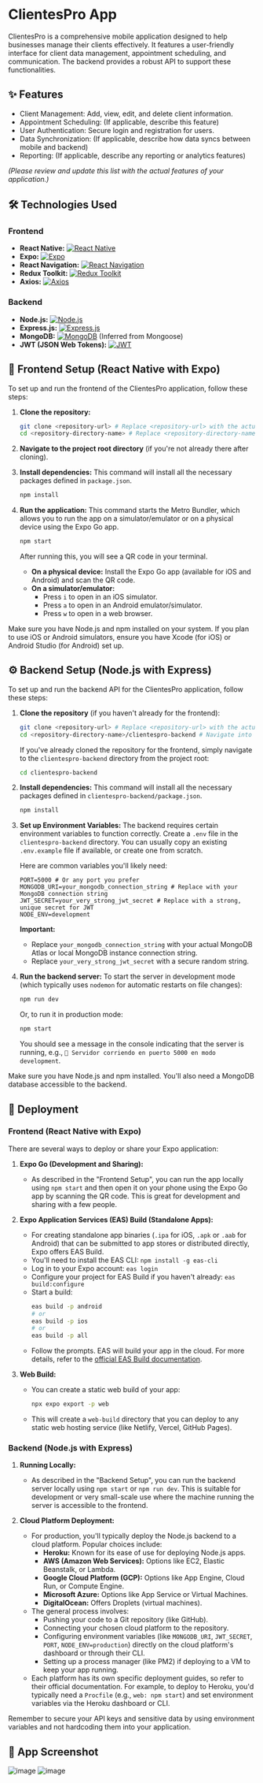 # ClientesPro App

ClientesPro is a comprehensive mobile application designed to help businesses manage their clients effectively. It features a user-friendly interface for client data management, appointment scheduling, and communication. The backend provides a robust API to support these functionalities.

## ✨ Features

- Client Management: Add, view, edit, and delete client information.
- Appointment Scheduling: (If applicable, describe this feature)
- User Authentication: Secure login and registration for users.
- Data Synchronization: (If applicable, describe how data syncs between mobile and backend)
- Reporting: (If applicable, describe any reporting or analytics features)

*(Please review and update this list with the actual features of your application.)*

## 🛠️ Technologies Used

### Frontend
- **React Native:** [![React Native](https://img.shields.io/badge/React%20Native-61DAFB?style=for-the-badge&logo=react&logoColor=black)](https://reactnative.dev/)
- **Expo:** [![Expo](https://img.shields.io/badge/Expo-000020?style=for-the-badge&logo=expo&logoColor=white)](https://expo.dev/)
- **React Navigation:** [![React Navigation](https://img.shields.io/badge/React%20Navigation-6B52AE?style=for-the-badge)](https://reactnavigation.org/)
- **Redux Toolkit:** [![Redux Toolkit](https://img.shields.io/badge/Redux%20Toolkit-764ABC?style=for-the-badge&logo=redux&logoColor=white)](https://redux-toolkit.js.org/)
- **Axios:** [![Axios](https://img.shields.io/badge/Axios-5A29E4?style=for-the-badge&logo=axios&logoColor=white)](https://axios-http.com/)

### Backend
- **Node.js:** [![Node.js](https://img.shields.io/badge/Node.js-339933?style=for-the-badge&logo=nodedotjs&logoColor=white)](https://nodejs.org/)
- **Express.js:** [![Express.js](https://img.shields.io/badge/Express.js-000000?style=for-the-badge&logo=express&logoColor=white)](https://expressjs.com/)
- **MongoDB:** [![MongoDB](https://img.shields.io/badge/MongoDB-47A248?style=for-the-badge&logo=mongodb&logoColor=white)](https://www.mongodb.com/) (Inferred from Mongoose)
- **JWT (JSON Web Tokens):** [![JWT](https://img.shields.io/badge/JWT-000000?style=for-the-badge&logo=jsonwebtokens&logoColor=white)](https://jwt.io/)

## 📱 Frontend Setup (React Native with Expo)

To set up and run the frontend of the ClientesPro application, follow these steps:

1.  **Clone the repository:**
    ```bash
    git clone <repository-url> # Replace <repository-url> with the actual URL
    cd <repository-directory-name> # Replace <repository-directory-name> with the name of the cloned folder
    ```

2.  **Navigate to the project root directory** (if you're not already there after cloning).

3.  **Install dependencies:**
    This command will install all the necessary packages defined in `package.json`.
    ```bash
    npm install
    ```

4.  **Run the application:**
    This command starts the Metro Bundler, which allows you to run the app on a simulator/emulator or on a physical device using the Expo Go app.
    ```bash
    npm start
    ```
    After running this, you will see a QR code in your terminal.
    - **On a physical device:** Install the Expo Go app (available for iOS and Android) and scan the QR code.
    - **On a simulator/emulator:**
        - Press `i` to open in an iOS simulator.
        - Press `a` to open in an Android emulator/simulator.
        - Press `w` to open in a web browser.

Make sure you have Node.js and npm installed on your system. If you plan to use iOS or Android simulators, ensure you have Xcode (for iOS) or Android Studio (for Android) set up.

## ⚙️ Backend Setup (Node.js with Express)

To set up and run the backend API for the ClientesPro application, follow these steps:

1.  **Clone the repository** (if you haven't already for the frontend):
    ```bash
    git clone <repository-url> # Replace <repository-url> with the actual URL
    cd <repository-directory-name>/clientespro-backend # Navigate into the backend directory
    ```
    If you've already cloned the repository for the frontend, simply navigate to the `clientespro-backend` directory from the project root:
    ```bash
    cd clientespro-backend
    ```

2.  **Install dependencies:**
    This command will install all the necessary packages defined in `clientespro-backend/package.json`.
    ```bash
    npm install
    ```

3.  **Set up Environment Variables:**
    The backend requires certain environment variables to function correctly. Create a `.env` file in the `clientespro-backend` directory. You can usually copy an existing `.env.example` file if available, or create one from scratch.

    Here are common variables you'll likely need:
    ```env
    PORT=5000 # Or any port you prefer
    MONGODB_URI=your_mongodb_connection_string # Replace with your MongoDB connection string
    JWT_SECRET=your_very_strong_jwt_secret # Replace with a strong, unique secret for JWT
    NODE_ENV=development
    ```
    **Important:**
    - Replace `your_mongodb_connection_string` with your actual MongoDB Atlas or local MongoDB instance connection string.
    - Replace `your_very_strong_jwt_secret` with a secure random string.

4.  **Run the backend server:**
    To start the server in development mode (which typically uses `nodemon` for automatic restarts on file changes):
    ```bash
    npm run dev
    ```
    Or, to run it in production mode:
    ```bash
    npm start
    ```
    You should see a message in the console indicating that the server is running, e.g., `🚀 Servidor corriendo en puerto 5000 en modo development`.

Make sure you have Node.js and npm installed. You'll also need a MongoDB database accessible to the backend.

## 🚀 Deployment

### Frontend (React Native with Expo)

There are several ways to deploy or share your Expo application:

1.  **Expo Go (Development and Sharing):**
    - As described in the "Frontend Setup", you can run the app locally using `npm start` and then open it on your phone using the Expo Go app by scanning the QR code. This is great for development and sharing with a few people.

2.  **Expo Application Services (EAS) Build (Standalone Apps):**
    - For creating standalone app binaries (`.ipa` for iOS, `.apk` or `.aab` for Android) that can be submitted to app stores or distributed directly, Expo offers EAS Build.
    - You'll need to install the EAS CLI: `npm install -g eas-cli`
    - Log in to your Expo account: `eas login`
    - Configure your project for EAS Build if you haven't already: `eas build:configure`
    - Start a build:
        ```bash
        eas build -p android
        # or
        eas build -p ios
        # or
        eas build -p all
        ```
    - Follow the prompts. EAS will build your app in the cloud. For more details, refer to the [official EAS Build documentation](https://docs.expo.dev/build/introduction/).

3.  **Web Build:**
    - You can create a static web build of your app:
        ```bash
        npx expo export -p web
        ```
    - This will create a `web-build` directory that you can deploy to any static web hosting service (like Netlify, Vercel, GitHub Pages).

### Backend (Node.js with Express)

1.  **Running Locally:**
    - As described in the "Backend Setup", you can run the backend server locally using `npm start` or `npm run dev`. This is suitable for development or very small-scale use where the machine running the server is accessible to the frontend.

2.  **Cloud Platform Deployment:**
    - For production, you'll typically deploy the Node.js backend to a cloud platform. Popular choices include:
        - **Heroku:** Known for its ease of use for deploying Node.js apps.
        - **AWS (Amazon Web Services):** Options like EC2, Elastic Beanstalk, or Lambda.
        - **Google Cloud Platform (GCP):** Options like App Engine, Cloud Run, or Compute Engine.
        - **Microsoft Azure:** Options like App Service or Virtual Machines.
        - **DigitalOcean:** Offers Droplets (virtual machines).
    - The general process involves:
        - Pushing your code to a Git repository (like GitHub).
        - Connecting your chosen cloud platform to the repository.
        - Configuring environment variables (like `MONGODB_URI`, `JWT_SECRET`, `PORT`, `NODE_ENV=production`) directly on the cloud platform's dashboard or through their CLI.
        - Setting up a process manager (like PM2) if deploying to a VM to keep your app running.
    - Each platform has its own specific deployment guides, so refer to their official documentation. For example, to deploy to Heroku, you'd typically need a `Procfile` (e.g., `web: npm start`) and set environment variables via the Heroku dashboard or CLI.

Remember to secure your API keys and sensitive data by using environment variables and not hardcoding them into your application.

## 📸 App Screenshot

![image](https://github.com/user-attachments/assets/2170d6e0-8cc1-4601-97d0-9c36ee22ae5d)
![image](https://github.com/user-attachments/assets/f706baad-e4d5-46a3-b771-928b6dc9db61)

